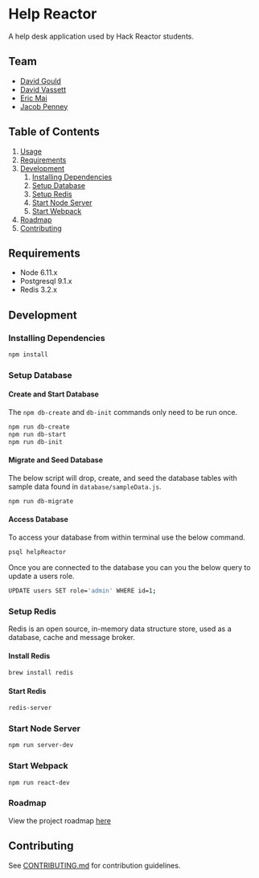 # Help Reactor

A help desk application used by Hack Reactor students.

## Team

  - [David Gould](https://github.com/davidgould112)
  - [David Vassett](https://github.com/DavidVassett)
  - [Eric Mai](https://github.com/enmai1988)
  - [Jacob Penney](https://github.com/OneCent01)

## Table of Contents

1. [Usage](#Usage)
2. [Requirements](#requirements)
3. [Development](#development)
    1. [Installing Dependencies](#installing-dependencies)
    2. [Setup Database](#setup-redis)
    3. [Setup Redis](#setup-redis)
    4. [Start Node Server](#start-node-server)
    5. [Start Webpack](#start-webpack)
4. [Roadmap](#roadmap)
5. [Contributing](#contributing)

## Requirements

- Node 6.11.x
- Postgresql 9.1.x
- Redis 3.2.x

## Development

### Installing Dependencies

```sh
npm install
```

### Setup Database

#### Create and Start Database

The `npm db-create` and `db-init` commands only need to be run once.

```sh
npm run db-create
npm run db-start
npm run db-init

```

#### Migrate and Seed Database

The below script will drop, create, and seed the database tables with sample data found in `database/sampleData.js`.

```sh
npm run db-migrate
```

#### Access Database

To access your database from within terminal use the below command.

```sh
psql helpReactor
```

Once you are connected to the database you can you the below query to update a users role.

```sh
UPDATE users SET role='admin' WHERE id=1;
```

### Setup Redis

Redis is an open source, in-memory data structure store, used as a database, cache and message broker.

#### Install Redis

```sh
brew install redis
```

#### Start Redis

```sh
redis-server
```

### Start Node Server

```sh
npm run server-dev
```

### Start Webpack

```sh
npm run react-dev
```

### Roadmap

View the project roadmap [here](LINK_TO_DOC)


## Contributing

See [CONTRIBUTING.md](CONTRIBUTING.md) for contribution guidelines.
